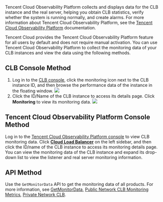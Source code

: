Tencent Cloud Observability Platform collects and displays data for the CLB instance and the real server, helping you obtain CLB statistics, verify whether the system is running normally, and create alarms. For more information about Tencent Cloud Observability Platform, see the [Tencent Cloud Observability Platform](https://intl.cloud.tencent.com/doc/product/248) documentation.

Tencent Cloud provides the Tencent Cloud Observability Platform feature for all users by default and does not require manual activation. You can use Tencent Cloud Observability Platform to collect the monitoring data of your CLB instances and view the data using the following methods.

## CLB Console Method
1. Log in to the [CLB console](https://console.cloud.tencent.com/clb), click the monitoring icon next to the CLB instance ID, and then browse the performance data of the instance in the floating window.
![](https://main.qcloudimg.com/raw/6580c81d6fd1eee2234fcb5262a976bb.png)
2. Click the ID/Name of the CLB instance to access its details page. Click **Monitoring** to view its monitoring data.
![](https://main.qcloudimg.com/raw/3eb231b336c9325ae16bfe2937e41b39.png)

## Tencent Cloud Observability Platform Console Method
Log in to the [Tencent Cloud Observability Platform console](https://console.cloud.tencent.com/monitor/overview) to view CLB monitoring data. Click **[Cloud Load Balancer](https://console.cloud.tencent.com/monitor/clb)** on the left sidebar, and then click the ID/name of the CLB instance to access its monitoring details page. You can view the monitoring data of the CLB instance and expand its drop-down list to view the listener and real server monitoring information.

## API Method
Use the `GetMonitorData` API to get the monitoring data of all products. For more information, see [GetMonitorData](https://intl.cloud.tencent.com/document/product/248/33881), [Public Network CLB Monitoring Metrics](https://intl.cloud.tencent.com/document/product/248/10997), [Private Network CLB](https://intl.cloud.tencent.com/document/product/248/39529).
